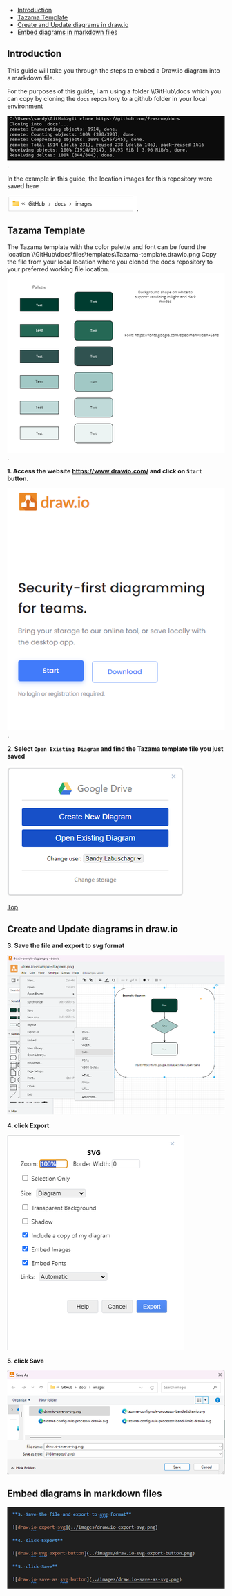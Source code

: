 <!-- SPDX-License-Identifier: Apache-2.0 -->

- [Introduction](#introduction)
- [Tazama Template](#tazama-template)
- [Create and Update diagrams in draw.io](#create-and-update-diagrams-in-drawio)
- [Embed diagrams in markdown files](#embed-diagrams-in-markdown-files)

## Introduction

This guide will take you through the steps to embed a Draw.io diagram into a markdown file.

For the purposes of this guide, I am using a folder \\\GitHub\docs which you can copy by cloning the `docs` repository to a github folder in your local environment

![draw.io clone docs repo](../images/draw.io-clone-docs-repo.png). 

In the example in this guide, the location images for this repository were saved here

![draw.io start](../images/draw.io-folder.png). 

## Tazama Template

The Tazama template with the color palette and font can be found the location \\\GitHub\docs\files\templates\Tazama-template.drawio.png 
Copy the file from your local location where you cloned the docs repository to your preferred working file location.  ![Tazama-template.drawio.png](../files/templates/Tazama-template.drawio.png).   

**1. Access the website https://www.drawio.com/ and click on `Start` button.**

![draw.io start](../images/draw.io-start-button.png).  

**2. Select `Open Existing Diagram` and find the Tazama template file you just saved**

![draw.io create new diagram](../images/draw.io-create-new-diagram.png)

[Top](#introduction)

## Create and Update diagrams in draw.io

**3. Save the file and export to svg format**

![draw.io export svg](../images/draw.io-export-svg.png)

**4. click Export**

![draw.io svg export button](../images/draw.io-svg-export-button.png)

**5. click Save**

![draw.io save as svg ](../images/draw.io-save-as-svg.png)

## Embed diagrams in markdown files

![draw.io embed diagram in markdown](../images/draw.io-embed-diagram.png)
